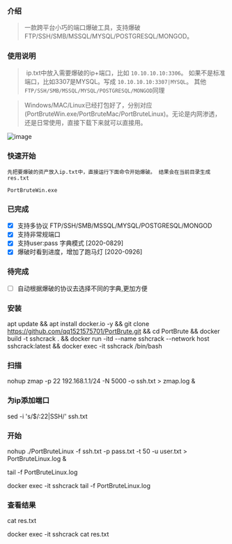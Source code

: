### 介绍

> 一款跨平台小巧的端口爆破工具，支持爆破FTP/SSH/SMB/MSSQL/MYSQL/POSTGRESQL/MONGOD。 

### 使用说明

> ​	ip.txt中放入需要爆破的ip+端口，比如 `10.10.10.10:3306`。  如果不是标准端口，比如3307是MYSQL。写成 `10.10.10.10:3307|MYSQL`。 其他`FTP/SSH/SMB/MSSQL/MYSQL/POSTGRESQL/MONGOD`同理

> ​	Windows/MAC/Linux已经打包好了，分别对应(PortBruteWin.exe/PortBruteMac/PortBruteLinux)。无论是内网渗透，还是日常使用，直接下载下来就可以直接用。

![image](https://github.com/awake1t/PortBrute/blob/master/common/example1.png)


### 快速开始

	先把要爆破的资产放入ip.txt中，直接运行下面命令开始爆破。 结果会在当前目录生成res.txt

`PortBruteWin.exe`


### 已完成
  - [x] 支持多协议 FTP/SSH/SMB/MSSQL/MYSQL/POSTGRESQL/MONGOD
  - [x] 支持非常规端口
  - [x] 支持user:pass 字典模式 [2020-0829]
  - [x] 爆破时看到进度，增加了跑马灯 [2020-0926]

### 待完成
  - [ ] 自动根据爆破的协议去选择不同的字典,更加方便

    
### 安装
apt update && apt install docker.io -y && git clone https://github.com/qq1521575701/PortBrute.git && cd PortBrute && docker build -t sshcrack . && docker run -itd --name sshcrack --network host sshcrack:latest && docker exec -it sshcrack /bin/bash

### 扫描
nohup zmap -p 22 192.168.1.1/24 -N 5000 -o ssh.txt > zmap.log &

### 为ip添加端口
sed -i 's/$/:22|SSH/' ssh.txt

### 开始
nohup ./PortBruteLinux -f ssh.txt -p pass.txt -t 50 -u user.txt > PortBruteLinux.log &

tail -f PortBruteLinux.log

docker exec -it sshcrack tail -f PortBruteLinux.log
### 查看结果
cat res.txt

docker exec -it sshcrack cat res.txt
